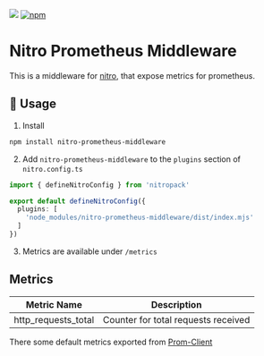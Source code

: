 [![](https://img.shields.io/npm/l/nitro-prometheus-middleware)](https://www.npmjs.com/package/nitro-prometheus-middleware)
[![npm](https://img.shields.io/npm/v/nitro-prometheus-middleware)](https://www.npmjs.com/package/nitro-prometheus-middleware)
# Nitro Prometheus Middleware

This is a middleware for [nitro](https://github.com/unjs/nitro), that expose metrics for prometheus.

## 🚀 Usage
1. Install 

```sh
npm install nitro-prometheus-middleware
```

2. Add `nitro-prometheus-middleware` to the `plugins` section of `nitro.config.ts`

```ts
import { defineNitroConfig } from 'nitropack'

export default defineNitroConfig({
  plugins: [
    'node_modules/nitro-prometheus-middleware/dist/index.mjs'
  ]
})
```

3. Metrics are available under `/metrics`

## Metrics
| Metric Name                      | Description                                     |
|:--------------------------------:|:-----------------------------------------------:|
| http_requests_total              | Counter for total requests received             |

There some default metrics exported from [Prom-Client]()

